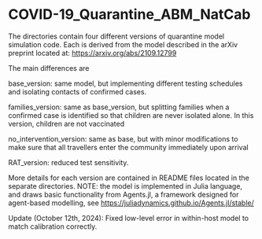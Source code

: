 # COVID-19_Quarantine_ABM_NatCab
The directories contain four different versions of quarantine model simulation code. 
Each is derived from the model described in the arXiv preprint located at: 
https://arxiv.org/abs/2109.12799

The main differences are

base_version: same model, but implementing different testing schedules and isolating contacts of confirmed cases. 

families_version: same as base_version, but splitting families when a confirmed case is identified so that children are never isolated alone. 
In this version, children are not vaccinated 

no_intervention_version: same as base, but with minor modifications to make sure that all travellers enter the community immediately upon arrival 

RAT_version: reduced test sensitivity. 

More details for each version are contained in README files located in the separate directories. 
NOTE: the model is implemented in Julia language, and draws basic functionality from 
Agents.jl, a framework designed for agent-based modelling, see https://juliadynamics.github.io/Agents.jl/stable/

Update (October 12th, 2024): 
Fixed low-level error in within-host model to match calibration correctly. 
